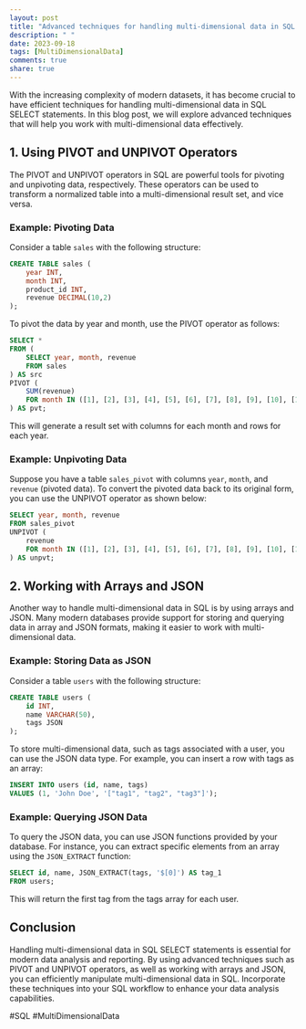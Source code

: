 ```yaml
---
layout: post
title: "Advanced techniques for handling multi-dimensional data in SQL SELECT"
description: " "
date: 2023-09-18
tags: [MultiDimensionalData]
comments: true
share: true
---
```


With the increasing complexity of modern datasets, it has become crucial to have efficient techniques for handling multi-dimensional data in SQL SELECT statements. In this blog post, we will explore advanced techniques that will help you work with multi-dimensional data effectively.

## 1. Using PIVOT and UNPIVOT Operators

The PIVOT and UNPIVOT operators in SQL are powerful tools for pivoting and unpivoting data, respectively. These operators can be used to transform a normalized table into a multi-dimensional result set, and vice versa.

### Example: Pivoting Data

Consider a table `sales` with the following structure:

```sql
CREATE TABLE sales (
    year INT,
    month INT,
    product_id INT,
    revenue DECIMAL(10,2)
);
```

To pivot the data by year and month, use the PIVOT operator as follows:

```sql
SELECT *
FROM (
    SELECT year, month, revenue
    FROM sales
) AS src
PIVOT (
    SUM(revenue)
    FOR month IN ([1], [2], [3], [4], [5], [6], [7], [8], [9], [10], [11], [12])
) AS pvt;
```

This will generate a result set with columns for each month and rows for each year.

### Example: Unpivoting Data

Suppose you have a table `sales_pivot` with columns `year`, `month`, and `revenue` (pivoted data). To convert the pivoted data back to its original form, you can use the UNPIVOT operator as shown below:

```sql
SELECT year, month, revenue
FROM sales_pivot
UNPIVOT (
    revenue
    FOR month IN ([1], [2], [3], [4], [5], [6], [7], [8], [9], [10], [11], [12])
) AS unpvt;
```

## 2. Working with Arrays and JSON

Another way to handle multi-dimensional data in SQL is by using arrays and JSON. Many modern databases provide support for storing and querying data in array and JSON formats, making it easier to work with multi-dimensional data.

### Example: Storing Data as JSON

Consider a table `users` with the following structure:

```sql
CREATE TABLE users (
    id INT,
    name VARCHAR(50),
    tags JSON
);
```

To store multi-dimensional data, such as tags associated with a user, you can use the JSON data type. For example, you can insert a row with tags as an array:

```sql
INSERT INTO users (id, name, tags)
VALUES (1, 'John Doe', '["tag1", "tag2", "tag3"]');
```

### Example: Querying JSON Data

To query the JSON data, you can use JSON functions provided by your database. For instance, you can extract specific elements from an array using the `JSON_EXTRACT` function:

```sql
SELECT id, name, JSON_EXTRACT(tags, '$[0]') AS tag_1
FROM users;
```

This will return the first tag from the tags array for each user.

## Conclusion

Handling multi-dimensional data in SQL SELECT statements is essential for modern data analysis and reporting. By using advanced techniques such as PIVOT and UNPIVOT operators, as well as working with arrays and JSON, you can efficiently manipulate multi-dimensional data in SQL. Incorporate these techniques into your SQL workflow to enhance your data analysis capabilities.

#SQL #MultiDimensionalData